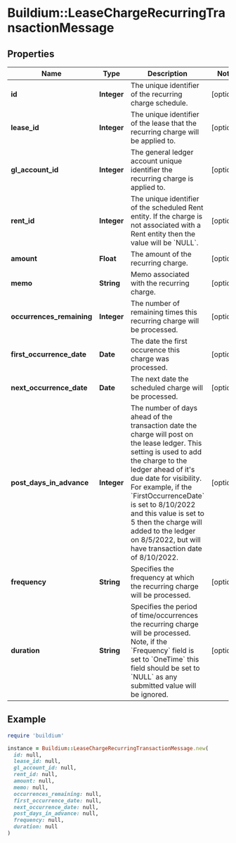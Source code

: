 # Buildium::LeaseChargeRecurringTransactionMessage

## Properties

| Name | Type | Description | Notes |
| ---- | ---- | ----------- | ----- |
| **id** | **Integer** | The unique identifier of the recurring charge schedule. | [optional] |
| **lease_id** | **Integer** | The unique identifier of the lease that the recurring charge will be applied to. | [optional] |
| **gl_account_id** | **Integer** | The general ledger account unique identifier the recurring charge is applied to. | [optional] |
| **rent_id** | **Integer** | The unique identifier of the scheduled Rent entity. If the charge is not associated with a Rent entity then the value will be &#x60;NULL&#x60;. | [optional] |
| **amount** | **Float** | The amount of the recurring charge. | [optional] |
| **memo** | **String** | Memo associated with the recurring charge. | [optional] |
| **occurrences_remaining** | **Integer** | The number of remaining times this recurring charge will be processed. | [optional] |
| **first_occurrence_date** | **Date** | The date the first occurence this charge was processed. | [optional] |
| **next_occurrence_date** | **Date** | The next date the scheduled charge will be processed. | [optional] |
| **post_days_in_advance** | **Integer** | The number of days ahead of the transaction date the charge will post on the lease ledger. This setting is used to add the charge to the ledger ahead of it&#39;s due date for visibility. For example, if the &#x60;FirstOccurrenceDate&#x60; is set to 8/10/2022 and this value is set to 5 then the charge will added to the ledger on 8/5/2022, but will have transaction date of 8/10/2022. | [optional] |
| **frequency** | **String** | Specifies the frequency at which the recurring charge will be processed. | [optional] |
| **duration** | **String** | Specifies the period of time/occurrences the recurring charge will be processed. Note, if the &#x60;Frequency&#x60; field is set to &#x60;OneTime&#x60; this field should be set to &#x60;NULL&#x60; as any submitted value will be ignored. | [optional] |

## Example

```ruby
require 'buildium'

instance = Buildium::LeaseChargeRecurringTransactionMessage.new(
  id: null,
  lease_id: null,
  gl_account_id: null,
  rent_id: null,
  amount: null,
  memo: null,
  occurrences_remaining: null,
  first_occurrence_date: null,
  next_occurrence_date: null,
  post_days_in_advance: null,
  frequency: null,
  duration: null
)
```

